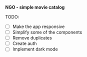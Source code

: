 **NGO - simple movie catalog**    

TODO:
 - [ ] Make the app responsive
 - [ ] Simplify some of the components
 - [ ] Remove duplicates
 - [ ] Create auth
 - [ ] Implement dark mode